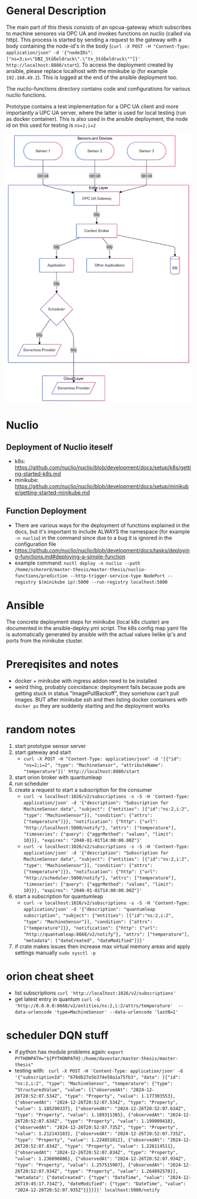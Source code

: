 # General Description

The main part of this thesis consists of an opcua-gateway which subscribes to machine sensores via OPC UA and invokes functions on nuclio (called via http). This process is started by sending a request to the gateway with a body containing the node-id's in the body (`curl -X POST -H "Content-Type: application/json" -d '{"nodeIDs": ["ns=3;s=\"DBI_Stößeldruck\".\"tx_Stößeldruck\""]}' http://localhost:8880/start`). To access the deployment created by ansible, please replace localhost with the minikube ip (for example `192.168.49.2`). This is logged at the end of the ansible deployment too.

The nuclio-functions directory contains code and configurations for various nuclio functions.

Prototype contains a test implementation for a OPC UA client and more importantly a UPC UA server, where the latter is used for local testing (run as docker container). This is also used in the ansible deployment, the node id on this used for testing is `ns=2;i=2`

![alt text](architecture-design.png)

# Nuclio
## Deployment of Nuclio iteself
- k8s: https://github.com/nuclio/nuclio/blob/development/docs/setup/k8s/getting-started-k8s.md
- minikube: https://github.com/nuclio/nuclio/blob/development/docs/setup/minikube/getting-started-minikube.md


## Function Deployment
- There are various ways for the deployment of functions explained in the docs, but it's important to include ALWAYS the namespace (for example `-n nuclio`) in the command since due to a bug it is ignored in the configuration file
- https://github.com/nuclio/nuclio/blob/development/docs/tasks/deploying-functions.md#deploying-a-simple-function
- example command: `nuctl deploy -n nuclio --path /home/schererd/master-thesis/master-thesis/nuclio-functions/prediction --http-trigger-service-type NodePort --registry $(minikube ip):5000 --run-registry localhost:5000`

# Ansible
The concrete deployment steps for minikube (local k8s cluster) are documented in the ansible-deploy.yml script. The k8s config map yaml file is automatically generated by ansible with the actual values lielike ip's and ports from the minikube cluster.

# Prereqisites and notes
- docker + minikube with ingress addon need to be installed 
- weird thing, probably coincidance: deployment fails because pods are getting stuck in status "ImagePullBackoff", they somehow can't pull images. BUT after minikube ssh and then listing docker containers with `docker ps` they are suddenly starting and the deployment works


# random notes
1. start prototype sensor server
2. start gateway and start
    - ` curl -X POST -H "Content-Type: application/json" -d '[{"id": "ns=2;i=2", "type": "MachineSensor", "attributeName": "temperature"}]' http://localhost:8880/start `
3. start orion broker with quantumleap
4. run scheduler
5. create a request to start a subscription for the consumer   
    - ` curl -v localhost:1026/v2/subscriptions -s -S -H 'Content-Type: application/json' -d '{"description": "Subscription for MachineSensor data", "subject": {"entities": [{"id":"ns:2,i:2", "type": "MachineSensor"}], "condition": {"attrs": ["temperature"]}}, "notification": {"http": {"url": "http://localhost:5000/notify"}, "attrs": ["temperature"], "timeseries": {"query": {"aggrMethod": "values", "limit": 10}}}, "expires": "2040-01-01T14:00:00.00Z"}' `
    - ` curl -v localhost:1026/v2/subscriptions -s -S -H 'Content-Type: application/json' -d '{"description": "Subscription for MachineSensor data", "subject": {"entities": [{"id":"ns:2,i:2", "type": "MachineSensor"}], "condition": {"attrs": ["temperature"]}}, "notification": {"http": {"url": "http://scheduler:5000/notify"}, "attrs": ["temperature"], "timeseries": {"query": {"aggrMethod": "values", "limit": 10}}}, "expires": "2040-01-01T14:00:00.00Z"}' `
6. start a subscription for quantumleap
    - ` curl -v localhost:1026/v2/subscriptions -s -S -H 'Content-Type: application/json' -d '{"description": "quantumleap subscription", "subject": {"entities": [{"id":"ns:2,i:2", "type": "MachineSensor"}], "condition": {"attrs": ["temperature"]}}, "notification": {"http": {"url": "http://quantumleap:8668/v2/notify"}, "attrs": ["temperature"], "metadata": ["dateCreated", "dateModified"]}}' `
7. if crate makes issues then increase max virtual memory areas and apply settings manually `sudo sysctl -p`


# orion cheat sheet
- list subscriptions ` curl 'http://localhost:1026/v2/subscriptions' `
- get latest entry in quantum `curl -G 'http://0.0.0.0:8668/v2/entities/ns:2,i:2/attrs/temperature'  --data-urlencode 'type=MachineSensor' --data-urlencode 'lastN=1'`

# scheduler DQN stuff
- if python has module problems again: ` export PYTHONPATH="${PYTHONPATH}:/home/davestar/master-thesis/master-thesis" `
- testing with: `  curl -X POST -H 'Content-Type: application/json' -d '{"subscriptionId": "676db27e5b374e50a1a75fb3", "data": [{"id": "ns:2,i:2", "type": "MachineSensor", "temperature": {"type": "StructuredValue", "value": [{"observedAt": "2024-12-26T20:52:07.534Z", "type": "Property", "value": 1.177303553}, {"observedAt": "2024-12-26T20:52:07.534Z", "type": "Property", "value": 1.185290337}, {"observedAt": "2024-12-26T20:52:07.634Z", "type": "Property", "value": 1.189311385}, {"observedAt": "2024-12-26T20:52:07.634Z", "type": "Property", "value": 1.199009418}, {"observedAt": "2024-12-26T20:52:07.735Z", "type": "Property", "value": 1.212143183}, {"observedAt": "2024-12-26T20:52:07.735Z", "type": "Property", "value": 1.224851012}, {"observedAt": "2024-12-26T20:52:07.834Z", "type": "Property", "value": 1.226114511}, {"observedAt": "2024-12-26T20:52:07.834Z", "type": "Property", "value": 1.236098886}, {"observedAt": "2024-12-26T20:52:07.934Z", "type": "Property", "value": 1.257515907}, {"observedAt": "2024-12-26T20:52:07.934Z", "type": "Property", "value": 1.264892578}], "metadata": {"dateCreated": {"type": "DateTime", "value": "2024-12-26T19:45:17.734Z"}, "dateModified": {"type": "DateTime", "value": "2024-12-26T20:52:07.935Z"}}}}]}' localhost:5000/notify `
